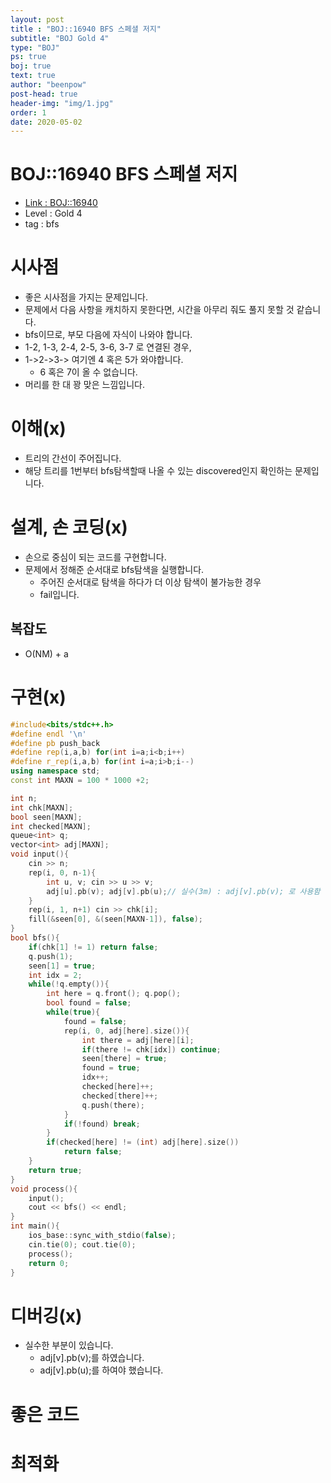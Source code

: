 ```yaml
---
layout: post
title : "BOJ::16940 BFS 스페셜 저지"
subtitle: "BOJ Gold 4"
type: "BOJ"
ps: true
boj: true
text: true
author: "beenpow"
post-head: true
header-img: "img/1.jpg"
order: 1
date: 2020-05-02
---
```

# BOJ::16940 BFS 스페셜 저지
- [Link : BOJ::16940](https://www.acmicpc.net/problem/16940)
- Level : Gold 4
- tag : bfs

# 시사점
- 좋은 시사점을 가지는 문제입니다.
- 문제에서 다음 사항을 캐치하지 못한다면, 시간을 아무리 줘도 풀지 못할 것 같습니다.
- bfs이므로, 부모 다음에 자식이 나와야 합니다.
- 1-2, 1-3, 2-4, 2-5, 3-6, 3-7 로 연결된 경우,
- 1->2->3-> 여기엔 4 혹은 5가 와야합니다.
  - 6 혹은 7이 올 수 없습니다.
- 머리를 한 대 꽝 맞은 느낌입니다.

# 이해(x)
- 트리의 간선이 주어집니다.
- 해당 트리를 1번부터 bfs탐색할때 나올 수 있는 discovered인지 확인하는 문제입니다.

# 설계, 손 코딩(x)
- 손으로 중심이 되는 코드를 구현합니다.
- 문제에서 정해준 순서대로 bfs탐색을 실행합니다.
  - 주어진 순서대로 탐색을 하다가 더 이상 탐색이 불가능한 경우
  - fail입니다.

## 복잡도
- O(NM) + a 

# 구현(x)

```cpp
#include<bits/stdc++.h>
#define endl '\n'
#define pb push_back
#define rep(i,a,b) for(int i=a;i<b;i++)
#define r_rep(i,a,b) for(int i=a;i>b;i--)
using namespace std;
const int MAXN = 100 * 1000 +2;

int n;
int chk[MAXN];
bool seen[MAXN];
int checked[MAXN];
queue<int> q;
vector<int> adj[MAXN];
void input(){
    cin >> n;
    rep(i, 0, n-1){
        int u, v; cin >> u >> v;
        adj[u].pb(v); adj[v].pb(u);// 실수(3m) : adj[v].pb(v); 로 사용함
    }
    rep(i, 1, n+1) cin >> chk[i];
    fill(&seen[0], &(seen[MAXN-1]), false);
}
bool bfs(){
    if(chk[1] != 1) return false;
    q.push(1);
    seen[1] = true;
    int idx = 2;
    while(!q.empty()){
        int here = q.front(); q.pop();
        bool found = false;
        while(true){
            found = false;
            rep(i, 0, adj[here].size()){
                int there = adj[here][i];
                if(there != chk[idx]) continue;
                seen[there] = true;
                found = true;
                idx++;
                checked[here]++;
                checked[there]++;
                q.push(there);
            }
            if(!found) break;
        }
        if(checked[here] != (int) adj[here].size())
            return false;
    }
    return true;
}
void process(){
    input();
    cout << bfs() << endl;
}
int main(){
    ios_base::sync_with_stdio(false);
    cin.tie(0); cout.tie(0);
    process();
    return 0;
}
```

# 디버깅(x)
- 실수한 부분이 있습니다.
  - adj[v].pb(v);를 하였습니다.
  - adj[v].pb(u);를 하여야 했습니다.

# 좋은 코드

# 최적화
